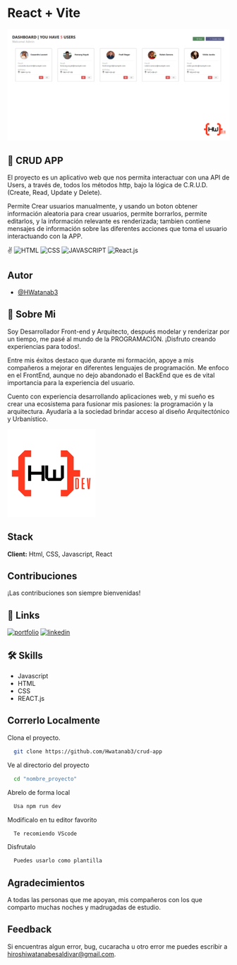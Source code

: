 # React + Vite
![App Screenshot](./public/assets/preview.png)

## 📝 CRUD APP
El proyecto es un aplicativo web que nos permita interactuar con una API de Users, a través de, todos los métodos http, bajo la lógica de C.R.U.D. (Create, Read, Update y Delete). 

Permite Crear usuarios manualmente, y usando un boton obtener información aleatoria para crear usuarios, permite borrarlos, permite editarlos, y la información relevante es renderizada; tambien contiene mensajes de información sobre las diferentes acciones que toma el usuario interactuando con la APP.


✌ 
![HTML](https://img.shields.io/badge/lenguaje-html-red?logo.svg) 
![CSS](https://img.shields.io/badge/lenguaje-css-blue?logo=html)
![JAVASCRIPT](https://img.shields.io/badge/lenguaje-javascript-yellow?logo=html)
![React.js](https://img.shields.io/badge/Libreria-React.js-Green)


## Autor

- [@HWatanab3](https://github.com/Hwatanab3)

## 🚀 Sobre Mi
Soy Desarrollador Front-end y Arquitecto, después modelar y renderizar por un tiempo, me pasé al mundo de la PROGRAMACIÓN. ¡Disfruto creando experiencias para todos!.

Entre mis éxitos destaco que durante mi formación, apoye a mis compañeros a mejorar en diferentes lenguajes de programación. Me enfoco en el FrontEnd, aunque no dejo abandonado el BackEnd que es de vital importancia para la experiencia del usuario.

Cuento con experiencia desarrollando aplicaciones web, y mi sueño es crear una ecosistema para fusionar mis pasiones: la programación y la arquitectura. Ayudaría a la sociedad brindar acceso al diseño Arquitectónico y Urbanístico.


![Logo](./public/assets/logo_dark.png)


## Stack

**Client:** Html, CSS, Javascript, React

## Contribuciones

¡Las contribuciones son siempre bienvenidas!

## 🔗 Links
[![portfolio](https://img.shields.io/badge/my_portfolio-000?style=for-the-badge&logo=ko-fi&logoColor=white)](https://portafolio-hwatanabe.netlify.app//)
[![linkedin](https://img.shields.io/badge/linkedin-0A66C2?style=for-the-badge&logo=linkedin&logoColor=white)](https://www.linkedin.com/in/hirowatanabe)

## 🛠 Skills
- Javascript
- HTML
- CSS
- REACT.js

## Correrlo Localmente

Clona el proyecto.

```bash
  git clone https://github.com/Hwatanab3/crud-app
```

Ve al directorio del proyecto

```bash
  cd "nombre_proyecto"
```

Abrelo de forma local

```bash
  Usa npm run dev
```

Modificalo en tu editor favorito

```bash
  Te recomiendo VScode
```

Disfrutalo

```bash
  Puedes usarlo como plantilla
```

## Agradecimientos

A todas las personas que me apoyan, mis compañeros con los que comparto muchas noches y madrugadas de estudio.


## Feedback

Si encuentras algun error, bug, cucaracha u otro error me puedes escribir a hiroshiwatanabesaldivar@gmail.com.